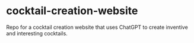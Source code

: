 # cocktail-creation-website
Repo for a cocktail creation website that uses ChatGPT to create inventive and interesting cocktails.
